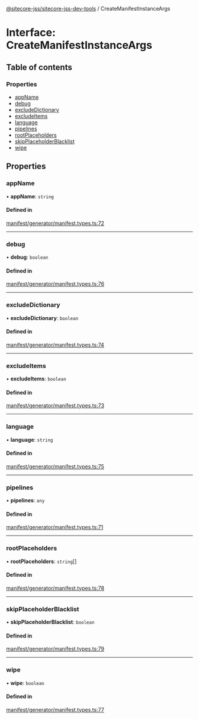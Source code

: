 [@sitecore-jss/sitecore-jss-dev-tools](../README.md) / CreateManifestInstanceArgs

# Interface: CreateManifestInstanceArgs

## Table of contents

### Properties

- [appName](CreateManifestInstanceArgs.md#appname)
- [debug](CreateManifestInstanceArgs.md#debug)
- [excludeDictionary](CreateManifestInstanceArgs.md#excludedictionary)
- [excludeItems](CreateManifestInstanceArgs.md#excludeitems)
- [language](CreateManifestInstanceArgs.md#language)
- [pipelines](CreateManifestInstanceArgs.md#pipelines)
- [rootPlaceholders](CreateManifestInstanceArgs.md#rootplaceholders)
- [skipPlaceholderBlacklist](CreateManifestInstanceArgs.md#skipplaceholderblacklist)
- [wipe](CreateManifestInstanceArgs.md#wipe)

## Properties

### appName

• **appName**: `string`

#### Defined in

[manifest/generator/manifest.types.ts:72](https://github.com/Sitecore/jss/blob/66cbefab1/packages/sitecore-jss-dev-tools/src/manifest/generator/manifest.types.ts#L72)

___

### debug

• **debug**: `boolean`

#### Defined in

[manifest/generator/manifest.types.ts:76](https://github.com/Sitecore/jss/blob/66cbefab1/packages/sitecore-jss-dev-tools/src/manifest/generator/manifest.types.ts#L76)

___

### excludeDictionary

• **excludeDictionary**: `boolean`

#### Defined in

[manifest/generator/manifest.types.ts:74](https://github.com/Sitecore/jss/blob/66cbefab1/packages/sitecore-jss-dev-tools/src/manifest/generator/manifest.types.ts#L74)

___

### excludeItems

• **excludeItems**: `boolean`

#### Defined in

[manifest/generator/manifest.types.ts:73](https://github.com/Sitecore/jss/blob/66cbefab1/packages/sitecore-jss-dev-tools/src/manifest/generator/manifest.types.ts#L73)

___

### language

• **language**: `string`

#### Defined in

[manifest/generator/manifest.types.ts:75](https://github.com/Sitecore/jss/blob/66cbefab1/packages/sitecore-jss-dev-tools/src/manifest/generator/manifest.types.ts#L75)

___

### pipelines

• **pipelines**: `any`

#### Defined in

[manifest/generator/manifest.types.ts:71](https://github.com/Sitecore/jss/blob/66cbefab1/packages/sitecore-jss-dev-tools/src/manifest/generator/manifest.types.ts#L71)

___

### rootPlaceholders

• **rootPlaceholders**: `string`[]

#### Defined in

[manifest/generator/manifest.types.ts:78](https://github.com/Sitecore/jss/blob/66cbefab1/packages/sitecore-jss-dev-tools/src/manifest/generator/manifest.types.ts#L78)

___

### skipPlaceholderBlacklist

• **skipPlaceholderBlacklist**: `boolean`

#### Defined in

[manifest/generator/manifest.types.ts:79](https://github.com/Sitecore/jss/blob/66cbefab1/packages/sitecore-jss-dev-tools/src/manifest/generator/manifest.types.ts#L79)

___

### wipe

• **wipe**: `boolean`

#### Defined in

[manifest/generator/manifest.types.ts:77](https://github.com/Sitecore/jss/blob/66cbefab1/packages/sitecore-jss-dev-tools/src/manifest/generator/manifest.types.ts#L77)
